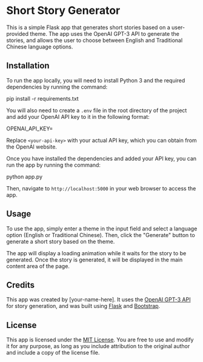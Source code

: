 # Short Story Generator

This is a simple Flask app that generates short stories based on a user-provided theme. The app uses the OpenAI GPT-3 API to generate the stories, and allows the user to choose between English and Traditional Chinese language options.

## Installation

To run the app locally, you will need to install Python 3 and the required dependencies by running the command:

pip install -r requirements.txt

You will also need to create a `.env` file in the root directory of the project and add your OpenAI API key to it in the following format:

OPENAI_API_KEY=<your-api-key>


Replace `<your-api-key>` with your actual API key, which you can obtain from the OpenAI website.

Once you have installed the dependencies and added your API key, you can run the app by running the command:

python app.py

Then, navigate to `http://localhost:5000` in your web browser to access the app.

## Usage

To use the app, simply enter a theme in the input field and select a language option (English or Traditional Chinese). Then, click the "Generate" button to generate a short story based on the theme.

The app will display a loading animation while it waits for the story to be generated. Once the story is generated, it will be displayed in the main content area of the page.

## Credits

This app was created by [your-name-here]. It uses the [OpenAI GPT-3 API](https://openai.com/api/) for story generation, and was built using [Flask](https://flask.palletsprojects.com/en/2.1.x/) and [Bootstrap](https://getbootstrap.com/).

## License

This app is licensed under the [MIT License](LICENSE). You are free to use and modify it for any purpose, as long as you include attribution to the original author and include a copy of the license file.
